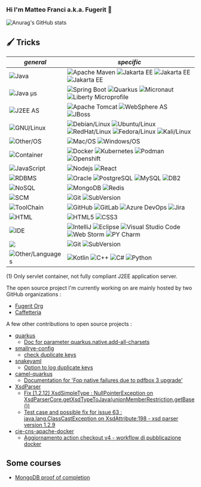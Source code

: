 ### Hi I'm Matteo Franci a.k.a. Fugerit 👋

<!-- https://github.com/anuraghazra/github-readme-stats 
![Top Langs](https://github-readme-stats.vercel.app/api/top-langs/?username=fugerit79&theme=aura&hide_progress=false)
-->
![Anurag's GitHub stats](https://github-readme-stats.vercel.app/api?username=fugerit79&theme=aura&show_icons=true)

## 🖌 Tricks

| *general*                                                                                                | *specific*                                                                                                                                                                                                                                                                                                                                                                                                                                                                                                                                                                     |
|----------------------------------------------------------------------------------------------------------|--------------------------------------------------------------------------------------------------------------------------------------------------------------------------------------------------------------------------------------------------------------------------------------------------------------------------------------------------------------------------------------------------------------------------------------------------------------------------------------------------------------------------------------------------------------------------------|
| ![Java](https://img.shields.io/badge/-Java-1133ff?style=flat-square&logo=openjdk)                        | ![Apache Maven](https://img.shields.io/badge/-Apache%20Maven-dd3333?style=flat-square&logo=Apache%20Maven) ![Jakarta EE](https://img.shields.io/badge/-Jakarta%20EE-ff1100?style=flat-square&logo=eclipse) ![Jakarta EE](https://img.shields.io/badge/OpenJDK-8/11/17/21-teal?style=flat-square&logo=openjdk) ![Jakarta EE](https://img.shields.io/badge/-Jakarta%20EE-ff1100?style=flat-square&logo=eclipse)                                                                                                                                                                  |
| ![Java µs](https://img.shields.io/badge/-Java%20µs-11aa33?style=flat-square&logo=openjdk)                | ![Spring Boot](https://img.shields.io/badge/-Spring%20Boot-33aaee?style=flat-square&logo=springboot&logoColor=teal) ![Quarkus](https://img.shields.io/badge/-Quarkus-black?style=flat-square&logo=quarkus) ![Micronaut](https://img.shields.io/badge/Micronaut-teal?style=flat-square&logo=openjdk) ![Liberty Microprofile](https://img.shields.io/badge/Liberty%20MicroProfile-darkred?style=flat-square&logo=IBM)                                                                                                                                                            |
| ![J2EE AS](https://img.shields.io/badge/-J2EE%20AS-aa1133?style=flat-square&logo=openjdk)                | ![Apache Tomcat](https://img.shields.io/badge/-Apache%20Tomcat%20(1)-dddddd?style=flat-square&logo=Apache%20Tomcat&logoColor=black) ![WebSphere AS](https://img.shields.io/badge/-WebSphere%20AS-black?style=flat-square&logo=ibm) ![JBoss](https://img.shields.io/badge/JBoss-teal?style=flat-square&logo=openjdk)                                                                                                                                                                                                                                                            |
| ![GNU/Linux](https://img.shields.io/badge/-Linux-blue?style=flat-square&logo=linux&logoColor=black)      | ![Debian/Linux](https://img.shields.io/badge/-Debian-teal?style=flat-square&logo=debian) ![Ubuntu/Linux](https://img.shields.io/badge/-Ubuntu-ff6600?style=flat-square&logo=ubuntu&logoColor=black) ![RedHat/Linux](https://img.shields.io/badge/-RHEL-000000?style=flat-square&logo=redhat&logoColor=darkred) ![Fedora/Linux](https://img.shields.io/badge/-Fedora-blue?style=flat-square&logo=fedora&logoColor=white) ![Kali/Linux](https://img.shields.io/badge/-Kali-ffffff?style=flat-square&logo=kalilinux&logoColor=darkblue)                                           |
| ![Other/OS](https://img.shields.io/badge/-Other%20OS-black?style=flat-square)                            | ![Mac/OS](https://img.shields.io/badge/Mac%20OS-white?style=flat-square&logo=apple&logoColor=darkblue) ![Windows/OS](https://img.shields.io/badge/-Windows-darkblue?style=flat-square&logo=windows)                                                                                                                                                                                                                                                                                                                                                                            |
| ![Container](https://img.shields.io/badge/-Container-black?style=flat-square&logo=kubernetes)            | ![Docker](https://img.shields.io/badge/-Docker-lightblue?style=flat-square&logo=docker) ![Kubernetes](https://img.shields.io/badge/-Kubernetes-darkblue?style=flat-square&logo=kubernetes) ![Podman](https://img.shields.io/badge/-Podman-ff2222?style=flat-square&logo=podman) ![Openshift](https://img.shields.io/badge/-Openshift-darkred?style=flat-square&logo=kubernetes&logoColor=)                                                                                                                                                                                     |
| ![JavaScript](https://img.shields.io/badge/-JavaScript-darkgreen?style=flat-square&logo=javascript)      | ![Nodejs](https://img.shields.io/badge/-Nodejs-darkblue?style=flat-square&logo=Node.js) ![React](https://img.shields.io/badge/-React-black?style=flat-square&logo=react)                                                                                                                                                                                                                                                                                                                                                                                                       |
| ![RDBMS](https://img.shields.io/badge/-RDBMS-330033?style=flat-square&logo=all)                          | ![Oracle](https://img.shields.io/badge/-Oracle-CC3333?style=flat-square&logo=oracle) ![PostgreSQL](https://img.shields.io/badge/-PostgreSQL-eeeeee?style=flat-square&logo=postgresql) ![MySQL](https://img.shields.io/badge/-MySQL-black?style=flat-square&logo=mysql) ![DB2](https://img.shields.io/badge/-DB2-0000FF?style=flat-square&logo=ibm)                                                                                                                                                                                                                             |
| ![NoSQL](https://img.shields.io/badge/-NoSQL-003333?style=flat-square&logo=nosql)                        | ![MongoDB](https://img.shields.io/badge/-MongoDB-black?style=flat-square&logo=mongodb) ![Redis](https://img.shields.io/badge/-Redis-black?style=flat-square&logo=redis)                                                                                                                                                                                                                                                                                                                                                                                                        |
| ![SCM](https://img.shields.io/badge/-SCM-66aaff?style=flat-square&logo=scm&logoColor=white)              | ![Git](https://img.shields.io/badge/-Git-black?style=flat-square&logo=git) ![SubVersion](https://img.shields.io/badge/-SubVersion-black?style=flat-square&logo=subversion)                                                                                                                                                                                                                                                                                                                                                                                                     |
| ![ToolChain](https://img.shields.io/badge/-ToolChain-aa66ff?style=flat-square&logo=html&logoColor=white) | ![GitHub](https://img.shields.io/badge/-GitHub-181717?style=flat-square&logo=github) ![GitLab](https://img.shields.io/badge/-GitLab-FCA121?style=flat-square&logo=gitlab) ![Azure DevOps](https://img.shields.io/badge/-Azure%20DevOps-blue?style=flat-square&logo=azuredevops) ![Jira](https://img.shields.io/badge/-Jira-459944?style=flat-square&logo=jira)                                                                                                                                                                                                                 |
| ![HTML](https://img.shields.io/badge/-HTML-4545ff?style=flat-square&logo=html&logoColor=white)           | ![HTML5](https://img.shields.io/badge/-HTML5-E34F26?style=flat-square&logo=html5&logoColor=white) ![CSS3](https://img.shields.io/badge/-CSS3-1572B6?style=flat-square&logo=css3)                                                                                                                                                                                                                                                                                                                                                                                               |
| ![IDE](https://img.shields.io/badge/-IDE-003333?style=flat-square&logo=nosql)                            | ![IntelliJ](https://img.shields.io/badge/-IntelliJ-teal?style=flat-square&logo=intellij-idea&logoColor=black) ![Eclipse](https://img.shields.io/badge/-Eclipse-1111dd?style=flat-square&logo=eclipse&logoColor=black) ![Visual Studio Code](https://img.shields.io/badge/-VS%20Code-66eedd?style=flat-square&logo=visualstudiocode&logoColor=black) ![Web Storm](https://img.shields.io/badge/-Web%20Storm-dd6633?style=flat-square&logo=webstorm&logoColor=black) ![PY Charm](https://img.shields.io/badge/-PY%20Charm-dd33aa?style=flat-square&logo=pycharm&logoColor=black) |
| ![](https://img.shields.io/badge/-SCM-66aaff?style=flat-square&logo=scm&logoColor=white)                 | ![Git](https://img.shields.io/badge/-Git-black?style=flat-square&logo=git) ![SubVersion](https://img.shields.io/badge/-SubVersion-black?style=flat-square&logo=subversion)                                                                                                                                                                                                                                                                                                                                                                                                     |
| ![Other/Languages](https://img.shields.io/badge/-Other%20Languages-purple?style=flat-square)             | ![Kotlin](https://img.shields.io/badge/kotlin-%237F52FF.svg?style=for-the-badge&logo=kotlin&logoColor=white) ![C++](https://img.shields.io/badge/-C++-00599C?style=flat-square&logo=c) ![C#](https://img.shields.io/badge/-C%23-59009C?style=flat-square&logo=csharp) ![Python](https://img.shields.io/badge/-Python-59900C?style=flat-square&logo=python)                                                                                                                                                                                                                                                                                                                                  | 

(1) Only servlet container, not fully compliant J2EE application server.

The open source project I'm currently working on are mainly hosted by two GitHub organizations :
- [Fugerit Org](https://github.com/fugerit-org) 
- [Caffetteria](https://github.com/caffetteria)

A few other contributions to open source projects : 

* [quarkus](https://github.com/quarkusio/quarkus)
   * [Doc for parameter quarkus.native.add-all-charsets](https://github.com/quarkusio/quarkus/pull/41877)
* [smallrye-config](https://github.com/snakeyaml/snakeyaml)
   * [check duplicate keys](https://github.com/smallrye/smallrye-config/pull/1270) 
* [snakeyaml](https://github.com/smallrye/smallrye-config)
   * [Option to log duplicate keys](https://github.com/snakeyaml/snakeyaml/pull/17)
* [camel-quarkus](https://github.com/apache/camel-quarkus)
   * [Documentation for 'Fop native failures due to pdfbox 3 upgrade'](https://github.com/apache/camel-quarkus/pull/6744)
* [XsdParser](https://github.com/xmlet/XsdParser)
   * [Fix [1.2.12] XsdSimpleType : NullPointerException on XsdParserCore.getXsdTypeToJava(unionMemberRestriction.getBase())](https://github.com/xmlet/XsdParser/pull/68) 
   * [Test case and possible fix for issue 63 : java.lang.ClassCastException on XsdAttribute:198 - xsd parser version 1.2.9](https://github.com/xmlet/XsdParser/pull/64) 
* [cie-cns-apache-docker](https://github.com/italia/cie-cns-apache-docker)
   * [Aggiornamento action checkout v4 - workflow di pubblicazione docker](https://github.com/italia/cie-cns-apache-docker/pull/25) 

## Some courses

- [MongoDB proof of completion](courses/mongodb/proof/index.md)

<!--
**fugerit79/fugerit79** is a ✨ _special_ ✨ repository because its `README.md` (this file) appears on your GitHub profile.

Here are some ideas to get you started:

- 🔭 I’m currently working on ...
- 🌱 I’m currently learning ...
- 👯 I’m looking to collaborate on ...
- 🤔 I’m looking for help with ...
- 💬 Ask me about ...
- 📫 How to reach me: ...
- 😄 Pronouns: ...
- ⚡ Fun fact: ...
-->
